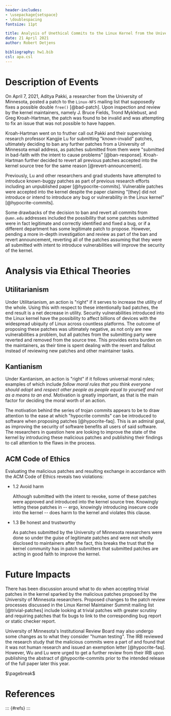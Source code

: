 ```yaml
---
header-includes:
- \usepackage{setspace}
- \doublespacing
fontsize: 11pt

title: Analysis of Unethical Commits to the Linux Kernel from the University of Minnesota
date: 21 April 2021
author: Robert Detjens

bibliography: hw1.bib
csl: apa.csl
---
```


# Description of Events

On April 7, 2021, Aditya Pakki, a researcher from the University of Minnesota, posted a patch to the `Linux-NFS`
mailing list that supposedly fixes a possible double `free()` [@bad-patch]. Upon inspection and review by the kernel
maintainers, namely J. Bruce Fields, Trond Myklebust, and Greg Kroah-Hartman, the patch was found to be invalid and was
attempting to fix an issue that was not possible to have happen.

Kroah-Hartman went on to fruther call out Pakki and their supervising research professor Kangjie Lu for submitting
"known-invalid" patches, ultimately deciding to ban any further patches from a University of Minnesota email address,
as patches submitted from them were "submitted in bad-faith with the intent to cause problems" [@ban-response].
Kroah-Hartman further decided to revert all previous patches accepted into the kernel source tree for the same reason
[@revert-announcement].

Previously, Lu and other researchers and grad students have attempted to introduce known-buggy patches as part of
previous research efforts including an unpublished paper [@hypocrite-commits]. Vulnerable patches were accepted into
the kernel despite the paper claiming "[they] did not introduce or intend to introduce any bug or vulnerability in the
Linux kernel" [@hypocrite-commits].

Some drawbacks of the decision to ban and revert all commits from `@umn.edu` addresses included the possibility that
some patches submitted were in fact legitimate and correctly identified and fixed a bug, or if a different department
has some legitimate patch to propose. However, pending a more in-depth investigation and review as part of the ban and
revert announcement, reverting all of the patches assuming that they were all submitted with intent to introduce
vulnerabilities will improve the security of the kernel.

# Analysis via Ethical Theories

## Utilitarianism

Under Utilitarianism, an action is "right" if it serves to increase the utility of the whole. Using this with respect
to these intentionally bad patches, the end result is a net decrease in utility. Security vulnerabilities introduced
into the Linux kernel have the possibility to affect billions of devices with the widespread ubiquity of Linux across
countless platforms. The outcome of proposing these patches was ultimately negative, as not only are new
vulnerabilities a problem, but all patches from the submitting party were reverted and removed from the source tree.
This provides extra burden on the maintainers, as their time is spent dealing with the revert and fallout instead of
reviewing new patches and other maintainer tasks.

## Kantianism

Under Kantianism, an action is "right" if it follows universal moral rules; examples of which include *follow moral
rules that you think everyone should adopt* and *respect other people as people equal to yourself and not as a means to
an end*. Motivation is greatly important, as that is the main factor for deciding the moral worth of an action.

The motivation behind the series of trojan commits appears to be to draw attention to the ease at which "hypocrite
commits" can be introduced to software when proposing patches [@hypocrite-faq]. This is an admiral goal, as improving
the security of software benefits all users of said software. The researchers in question here are looking to improve
the state of the kernel by introducing these malicious patches and publishing their findings to call attention to the
flaws in the process.

## ACM Code of Ethics

Evaluating the malicious patches and resulting exchange in accordance with the ACM Code of Ethics reveals two
violations:

- 1.2 Avoid harm

  Although submitted with the intent to revoke, some of these patches were approved and introduced into the kernel
  source tree. Knowingly letting these patches in -- ergo, knowingly introducing insecure code into the kernel -- does
  harm to the kernel and violates this clause.

- 1.3 Be honest and trustworthy

  As patches submitted by the University of Minnesota researchers were done so under the guise of legitimate patches
  and were not wholly disclosed to maintainers after the fact, this breaks the trust that the kernel community has in
  patch submitters that submitted patches are acting in good faith to improve the kernel.

# Future Impacts

There has been discussion around what to do when accepting trivial patches in the kernel sparked by the malicious
patches proposed by the University of Minnesota researchers. Proposed changes to the patch review processes discussed
in the Linux Kernel Maintainer Summit mailing list [@trivial-patches] include looking at trivial patches with greater
scrutiny and requiring patches that fix bugs to link to the corresponding bug report or static checker report.

University of Minnesota's Institutional Review Board may also undergo some changes as to what they consider "human
testing". The IRB reviewed the research study that the malicious commits were a part of and found that it was not human
research and issued an exemption letter [@hypocrite-faq]. However, Wu and Lu were urged to get a further review from
their IRB upon publishing the abstract of @hypocrite-commits prior to the intended release of the full paper later this
year.

$\pagebreak$

# References

::: {#refs}
:::
